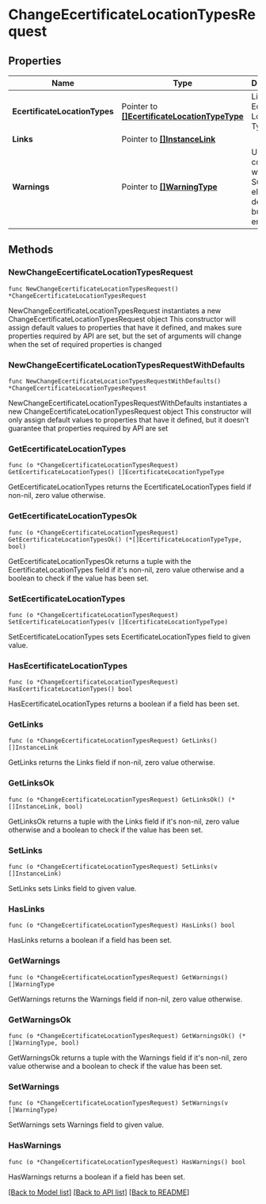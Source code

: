 # ChangeEcertificateLocationTypesRequest

## Properties

Name | Type | Description | Notes
------------ | ------------- | ------------- | -------------
**EcertificateLocationTypes** | Pointer to [**[]EcertificateLocationTypeType**](EcertificateLocationTypeType.md) | List of Ecertificate Location Types. | [optional] 
**Links** | Pointer to [**[]InstanceLink**](InstanceLink.md) |  | [optional] 
**Warnings** | Pointer to [**[]WarningType**](WarningType.md) | Used in conjunction with the Success element to define a business error. | [optional] 

## Methods

### NewChangeEcertificateLocationTypesRequest

`func NewChangeEcertificateLocationTypesRequest() *ChangeEcertificateLocationTypesRequest`

NewChangeEcertificateLocationTypesRequest instantiates a new ChangeEcertificateLocationTypesRequest object
This constructor will assign default values to properties that have it defined,
and makes sure properties required by API are set, but the set of arguments
will change when the set of required properties is changed

### NewChangeEcertificateLocationTypesRequestWithDefaults

`func NewChangeEcertificateLocationTypesRequestWithDefaults() *ChangeEcertificateLocationTypesRequest`

NewChangeEcertificateLocationTypesRequestWithDefaults instantiates a new ChangeEcertificateLocationTypesRequest object
This constructor will only assign default values to properties that have it defined,
but it doesn't guarantee that properties required by API are set

### GetEcertificateLocationTypes

`func (o *ChangeEcertificateLocationTypesRequest) GetEcertificateLocationTypes() []EcertificateLocationTypeType`

GetEcertificateLocationTypes returns the EcertificateLocationTypes field if non-nil, zero value otherwise.

### GetEcertificateLocationTypesOk

`func (o *ChangeEcertificateLocationTypesRequest) GetEcertificateLocationTypesOk() (*[]EcertificateLocationTypeType, bool)`

GetEcertificateLocationTypesOk returns a tuple with the EcertificateLocationTypes field if it's non-nil, zero value otherwise
and a boolean to check if the value has been set.

### SetEcertificateLocationTypes

`func (o *ChangeEcertificateLocationTypesRequest) SetEcertificateLocationTypes(v []EcertificateLocationTypeType)`

SetEcertificateLocationTypes sets EcertificateLocationTypes field to given value.

### HasEcertificateLocationTypes

`func (o *ChangeEcertificateLocationTypesRequest) HasEcertificateLocationTypes() bool`

HasEcertificateLocationTypes returns a boolean if a field has been set.

### GetLinks

`func (o *ChangeEcertificateLocationTypesRequest) GetLinks() []InstanceLink`

GetLinks returns the Links field if non-nil, zero value otherwise.

### GetLinksOk

`func (o *ChangeEcertificateLocationTypesRequest) GetLinksOk() (*[]InstanceLink, bool)`

GetLinksOk returns a tuple with the Links field if it's non-nil, zero value otherwise
and a boolean to check if the value has been set.

### SetLinks

`func (o *ChangeEcertificateLocationTypesRequest) SetLinks(v []InstanceLink)`

SetLinks sets Links field to given value.

### HasLinks

`func (o *ChangeEcertificateLocationTypesRequest) HasLinks() bool`

HasLinks returns a boolean if a field has been set.

### GetWarnings

`func (o *ChangeEcertificateLocationTypesRequest) GetWarnings() []WarningType`

GetWarnings returns the Warnings field if non-nil, zero value otherwise.

### GetWarningsOk

`func (o *ChangeEcertificateLocationTypesRequest) GetWarningsOk() (*[]WarningType, bool)`

GetWarningsOk returns a tuple with the Warnings field if it's non-nil, zero value otherwise
and a boolean to check if the value has been set.

### SetWarnings

`func (o *ChangeEcertificateLocationTypesRequest) SetWarnings(v []WarningType)`

SetWarnings sets Warnings field to given value.

### HasWarnings

`func (o *ChangeEcertificateLocationTypesRequest) HasWarnings() bool`

HasWarnings returns a boolean if a field has been set.


[[Back to Model list]](../README.md#documentation-for-models) [[Back to API list]](../README.md#documentation-for-api-endpoints) [[Back to README]](../README.md)


